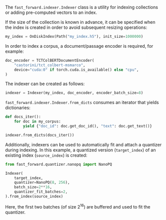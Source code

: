 The `fast_forward.indexer.Indexer` class is a utility for indexing collections or adding pre-computed vectors to an index.

If the size of the collection is known in advance, it can be specified when the index is created in order to avoid subsequent resizing operations:

```python
my_index = OnDiskIndex(Path("my_index.h5"), init_size=1000000)
```

In order to index a corpus, a document/passage encoder is required, for example:

```python
doc_encoder = TCTColBERTDocumentEncoder(
    "castorini/tct_colbert-msmarco",
    device="cuda:0" if torch.cuda.is_available() else "cpu",
)
```

The indexer can be created as follows:

```python
indexer = Indexer(my_index, doc_encoder, encoder_batch_size=8)
```

`fast_forward.indexer.Indexer.from_dicts` consumes an iterator that yields dictionaries:

```python
def docs_iter():
    for doc in my_corpus:
        yield {"doc_id": doc.get_doc_id(), "text": doc.get_text()}

indexer.from_dicts(docs_iter())
```

Additionally, indexers can be used to automatically fit and attach a quantizer during indexing. In this example, a quantized version (`target_index`) of an existing index (`source_index`) is created:

```python
from fast_forward.quantizer.nanopq import NanoPQ

Indexer(
    target_index,
    quantizer=NanoPQ(8, 256),
    batch_size=2**16,
    quantizer_fit_batches=2,
).from_index(source_index)
```

Here, the first two batches (of size $2^{16}$) are buffered and used to fit the quantizer.

